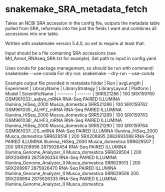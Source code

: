 # snakemake_SRA_metadata_fetch


Takes an NCBI SRA accession in the config file, outputs the metadata table pulled from SRA, reformats 
into the just the fields I want and combines all accessions into one table.

Written with snakemake version 5.4.0, so set to require at least that. 

Input should be a file containing SRA accessions (see Md_Annot_RNAseq_SRA.txt for example). Set path to input in config.yaml.

Uses conda for package management, so should be run with command:
snakemake --use-conda
For dry run:
snakemake --dry-run --use-conda

Example output file provided in metadata folder
| Run	| avgLength	| Experiment |	LibraryName	| LibraryStrategy	| LibraryLayout	| Platform	| Model	| ScientificName
| -------- | ------- |
SRR521286 | 100	SRX159760	GSM961033:_aabys_mRNA	RNA-Seq	PAIRED	ILLUMINA	Illumina_HiSeq_2000	Musca_domestica
SRR521288	| 100	SRX159762	GSM961035:_ALHF2_mRNA	RNA-Seq	PAIRED	ILLUMINA	Illumina_HiSeq_2000	Musca_domestica
SRR521289	| 100	SRX159763	GSM961036:_ALHF3_mRNA	RNA-Seq	PAIRED	ILLUMINA	Illumina_HiSeq_2000	Musca_domestica
SRR521290	| 100	SRX159764	GSM961037:_CS_mRNA	RNA-Seq	PAIRED	ILLUMINA	Illumina_HiSeq_2000	Musca_domestica
SRR629516	| 200	SRX208995	2882693088	RNA-Seq	PAIRED	ILLUMINA	Illumina_HiSeq_2000	Musca_domestica
SRR629507	| 200	SRX208996	2875926454	RNA-Seq	PAIRED	ILLUMINA	Illumina_Genome_Analyzer_II	Musca_domestica
SRR629504	| 200	SRX208993	2875926334	RNA-Seq	PAIRED	ILLUMINA	Illumina_Genome_Analyzer_II	Musca_domestica
SRR629513 |	200	SRX208997	2875926470	RNA-Seq	PAIRED	ILLUMINA	Illumina_Genome_Analyzer_II	Musca_domestica
SRR629506	200	SRX208994	2875926335	RNA-Seq	PAIRED	ILLUMINA	Illumina_Genome_Analyzer_II	Musca_domestica



